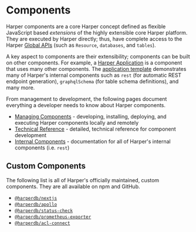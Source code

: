 # Components

Harper components are a core Harper concept defined as flexible JavaScript based _extensions_ of the highly extensible core Harper platform. They are executed by Harper directly; thus, have complete access to the Harper [Global APIs](../../technical-details/reference/globals.md) (such as `Resource`, `databases`, and `tables`).

A key aspect to components are their extensibility; components can be built on other components. For example, a [Harper Application](../applications/README.md) is a component that uses many other components. The [application template](https://github.com/HarperDB/application-template) demonstrates many of Harper's internal components such as `rest` (for automatic REST endpoint generation), `graphqlSchema` (for table schema definitions), and many more.

From management to development, the following pages document everything a developer needs to know about Harper components.

- [Managing Components](./managing.md) - developing, installing, deploying, and executing Harper components locally and remotely
- [Technical Reference](./reference.md) - detailed, technical reference for component development
- [Internal Components](./internal.md) - documentation for all of Harper's internal components (i.e. `rest`)

## Custom Components

The following list is all of Harper's officially maintained, custom components. They are all available on npm and GitHub.

- [`@harperdb/nextjs`](https://github.com/HarperDB/nextjs)
- [`@harperdb/apollo`](https://github.com/HarperDB/apollo)
- [`@harperdb/status-check`](https://github.com/HarperDB/status-check)
- [`@harperdb/prometheus-exporter`](https://github.com/HarperDB/prometheus-exporter)
- [`@harperdb/acl-connect`](https://github.com/HarperDB/acl-connect)